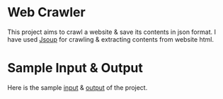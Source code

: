 # Web Crawler
This project aims to crawl a website & save its contents in json format. I have used [Jsoup](https://jsoup.org/) for crawling & extracting contents from website html. 

# Sample Input & Output 
Here is the sample [input](https://github.com/shadhin/Web-Crawler/tree/master/files/urls.txt) & [output](https://github.com/shadhin/Web-Crawler/tree/master/files/output.txt) of the project.

